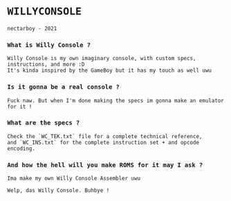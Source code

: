 # `WILLYCONSOLE`
`nectarboy - 2021`

### `What is Willy Console ?`
```
Willy Console is my own imaginary console, with custom specs, instructions, and more :D
It's kinda inspired by the GameBoy but it has my touch as well uwu
```

### `Is it gonna be a real console ?`
```Fuck naw. But when I'm done making the specs im gonna make an emulator for it !```

### `What are the specs ?`
```
Check the `WC_TEK.txt` file for a complete technical reference,
and `WC_INS.txt` for the complete instruction set + and opcode encoding.
```

### `And how the hell will you make ROMS for it may I ask ?`
```Ima make my own Willy Console Assembler uwu```

`Welp, das Willy Console. Buhbye !`
